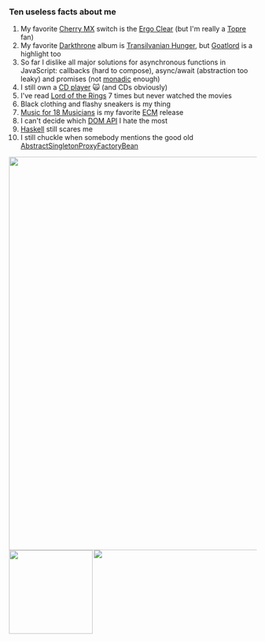 ### Ten useless facts about me

1. My favorite [Cherry MX](https://www.cherrymx.de/en) switch is the [Ergo Clear](https://deskthority.net/wiki/Cherry_MX_Ergo_Clear) (but I'm really a [Topre](https://www.realforce.co.jp/en/features/) fan)
2. My favorite [Darkthrone](https://www.metal-archives.com/bands/Darkthrone/146) album is [Transilvanian Hunger](https://www.metal-archives.com/albums/Darkthrone/Transilvanian_Hunger/624), but [Goatlord](https://www.metal-archives.com/albums/Darkthrone/Goatlord/1926) is a highlight too
3. So far I dislike all major solutions for asynchronous functions in JavaScript: callbacks (hard to compose), async/await (abstraction too leaky) and promises (not [monadic](https://github.com/promises-aplus/promises-spec/issues/94#issuecomment-16176966) enough)
4. I still own a [CD player](https://en.wikipedia.org/wiki/CD_player) 🙀 (and CDs obviously)
5. I've read [Lord of the Rings](https://en.wikipedia.org/wiki/The_Lord_of_the_Rings) 7 times but never watched the movies
6. Black clothing and flashy sneakers is my thing
7. [Music for 18 Musicians](https://www.discogs.com/Steve-Reich-Music-For-18-Musicians/release/1164585) is my favorite [ECM](https://ecmrecords.com/home) release
8. I can't decide which [DOM API](https://developer.mozilla.org/en-US/docs/Web/API/Document_Object_Model) I hate the most
9. [Haskell](https://www.haskell.org) still scares me
10. I still chuckle when somebody mentions the good old [AbstractSingletonProxyFactoryBean](https://docs.spring.io/spring/docs/current/javadoc-api/org/springframework/aop/framework/AbstractSingletonProxyFactoryBean.html)

<a href="https://github.com/ryo-ma/github-profile-trophy">
  <img width=800 src="https://github-profile-trophy.vercel.app/?username=kyusu&column=7"/>
</a>

<div>
  <img height="170" align="left" src="https://github-readme-stats.vercel.app/api?username=kyusu&count_private=true&include_all_commits=true" />
  <img src="https://github-readme-stats.vercel.app/api/top-langs/?username=kyusu&layout=compact" />
</div>
